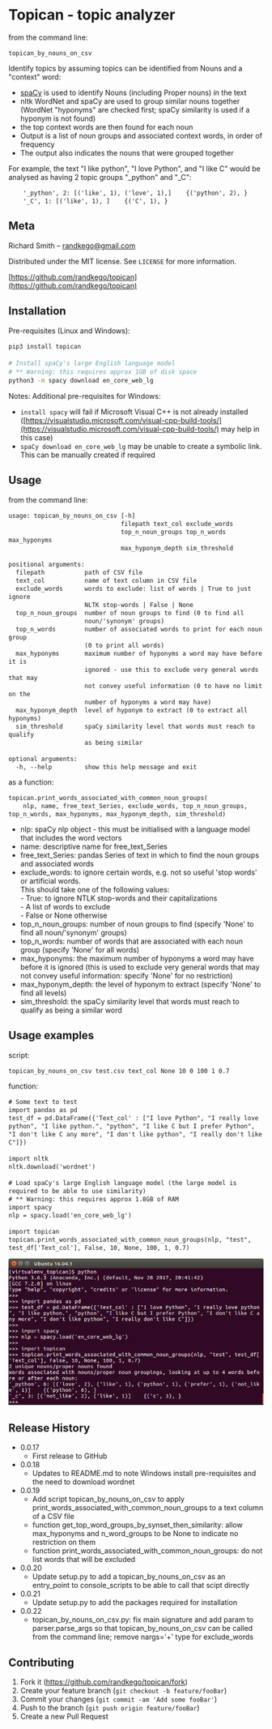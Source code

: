 # Topican - topic analyzer

from  the command line:
```python3
topican_by_nouns_on_csv  
```
Identify topics by assuming topics can be identified from Nouns and a "context" word:  
- [spaCy](https://spacy.io/) is used to identify Nouns (including Proper nouns) in the text  
- nltk WordNet and spaCy are used to group similar nouns together (WordNet "hyponyms" are checked first; spaCy similarity is used if a hyponym is not found)  
- the top context words are then found for each noun  
- Output is a list of noun groups and associated context words, in order of frequency  
- The output also indicates the nouns that were grouped together

For example, the text "I like python", "I love Python", and "I like C" would be analysed as having 2 topic groups "_python" and "_C":
```python3
    '_python', 2: [('like', 1), ('love', 1),]    {('python', 2), }
    '_C', 1: [('like', 1), ]    {('C', 1), }
```

## Meta
Richard Smith – randkego@gmail.com

Distributed under the MIT license. See ``LICENSE`` for more information.

[https://github.com/randkego/topican](https://github.com/randkego/topican)

## Installation

Pre-requisites (Linux and Windows):

```sh
pip3 install topican

# Install spaCy's large English language model
# ** Warning: this requires approx 1GB of disk space
python3 -m spacy download en_core_web_lg

```

Notes: Additional pre-requisites for Windows:  
- ```install spacy``` will fail if Microsoft Visual C++ is not already installed 
([https://visualstudio.microsoft.com/visual-cpp-build-tools/](https://visualstudio.microsoft.com/visual-cpp-build-tools/) may help in this case)  
- ```spaCy download en_core_web_lg``` may be unable to create a symbolic link. This can be manually created if required


## Usage
from the command line:
```python3
usage: topican_by_nouns_on_csv [-h]
                               filepath text_col exclude_words
                               top_n_noun_groups top_n_words max_hyponyms
                               max_hyponym_depth sim_threshold

positional arguments:
  filepath           path of CSV file
  text_col           name of text column in CSV file
  exclude_words      words to exclude: list of words | True to just ignore
                     NLTK stop-words | False | None
  top_n_noun_groups  number of noun groups to find (0 to find all
                     noun/'synonym' groups)
  top_n_words        number of associated words to print for each noun group
                     (0 to print all words)
  max_hyponyms       maximum number of hyponyms a word may have before it is
                     ignored - use this to exclude very general words that may
                     not convey useful information (0 to have no limit on the
                     number of hyponyms a word may have)
  max_hyponym_depth  level of hyponym to extract (0 to extract all hyponyms)
  sim_threshold      spaCy similarity level that words must reach to qualify
                     as being similar

optional arguments:
  -h, --help         show this help message and exit
```

as a function:
```python3
topican.print_words_associated_with_common_noun_groups(
    nlp, name, free_text_Series, exclude_words, top_n_noun_groups, top_n_words, max_hyponyms, max_hyponym_depth, sim_threshold)
```
- nlp: spaCy nlp object - this must be initialised with a language model that includes the word vectors
- name: descriptive name for free_text_Series
- free_text_Series: pandas Series of text in which to find the noun groups and associated words
- exclude_words: to ignore certain words, e.g. not so useful 'stop words' or artificial words.  
  This should take one of the following values:  
  <nbsp>- True: to ignore NTLK stop-words and their capitalizations  
  <nbsp>- A list of words to exclude  
  <nbsp>- False or None otherwise
- top_n_noun_groups: number of noun groups to find (specify 'None' to find all noun/'synonym' groups)
- top_n_words: number of words that are associated with each noun group (specify 'None' for all words)
- max_hyponyms: the maximum number of hyponyms a word may have before it is ignored (this is used to
  exclude very general words that may not convey useful information: specify 'None' for no restriction)
- max_hyponym_depth: the level of hyponym to extract (specify 'None' to find all levels)
- sim_threshold: the spaCy similarity level that words must reach to qualify as being a similar word


## Usage examples
script:
```python3
topican_by_nouns_on_csv test.csv text_col None 10 0 100 1 0.7
```

function:
```python3
# Some text to test
import pandas as pd
test_df = pd.DataFrame({'Text_col' : ["I love Python", "I really love python", "I like python.", "python", "I like C but I prefer Python", "I don't like C any more", "I don't like python", "I really don't like C"]})

import nltk
nltk.download('wordnet')

# Load spaCy's large English language model (the large model is required to be able to use similarity)
# ** Warning: this requires approx 1.8GB of RAM
import spacy
nlp = spacy.load('en_core_web_lg')

import topican
topican.print_words_associated_with_common_noun_groups(nlp, "test", test_df['Text_col'], False, 10, None, 100, 1, 0.7)
```
![alt text](images/readme_usage_output.png "topican usage example")

## Release History

* 0.0.17
    * First release to GitHub
* 0.0.18
    * Updates to README.md to note Windows install pre-requisites and the need to download wordnet
* 0.0.19
    * Add script topican_by_nouns_on_csv to apply print_words_associated_with_common_noun_groups to a text column of a CSV file
    * function get_top_word_groups_by_synset_then_similarity: allow max_hyponyms and n_word_groups to be None to indicate no restriction on them
    * function print_words_associated_with_common_noun_groups: do not list words that will be excluded
* 0.0.20
    * Update setup.py to add a topican_by_nouns_on_csv as an entry_point to console_scripts to be able to call that scipt directly
* 0.0.21
    * Update setup.py to add the packages required for installation
* 0.0.22
    * topican_by_nouns_on_csv.py: fix main signature and add param to parser.parse_args so that topican_by_nouns_on_csv can be called from the command line; remove nargs='+' type for exclude_words
    
## Contributing

1. Fork it (<https://github.com/randkego/topican/fork>)
2. Create your feature branch (`git checkout -b feature/fooBar`)
3. Commit your changes (`git commit -am 'Add some fooBar'`)
4. Push to the branch (`git push origin feature/fooBar`)
5. Create a new Pull Request

<!-- Markdown link & img dfn's -->
[wiki]: https://github.com/randkego/topican/wiki
